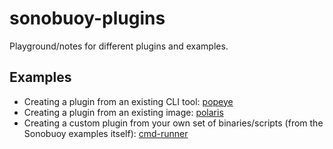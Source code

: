 # sonobuoy-plugins
Playground/notes for different plugins and examples.

## Examples

 - Creating a plugin from an existing CLI tool: [popeye][popeyeFolder]
 - Creating a plugin from an existing image: [polaris][polarisFolder]
 - Creating a custom plugin from your own set of binaries/scripts (from the Sonobuoy examples itself): [cmd-runner][cmdRunner]

 [popeyeFolder]: ./popeye
 [polarisFolder]: ./polaris
 [cmdRunner]: https://github.com/heptio/sonobuoy/tree/master/examples/plugins/cmd-runner